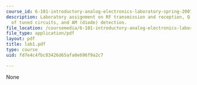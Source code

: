 ```yaml
---
course_id: 6-101-introductory-analog-electronics-laboratory-spring-2007
description: Laboratory assignment on RF transmission and reception, Q and bandwidth
  of tuned circuits, and AM (diode) detection.
file_location: /coursemedia/6-101-introductory-analog-electronics-laboratory-spring-2007/fd7e4c4fbc83426d65afa0e696f9a2c7_lab1.pdf
file_type: application/pdf
layout: pdf
title: lab1.pdf
type: course
uid: fd7e4c4fbc83426d65afa0e696f9a2c7

---
```

None